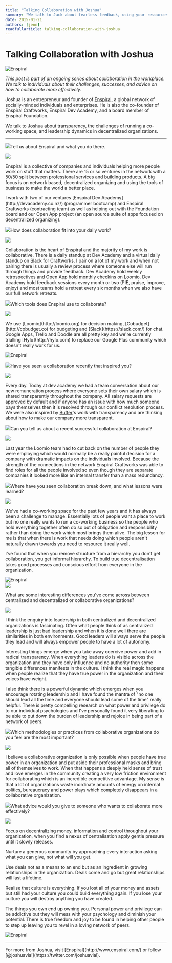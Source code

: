 ```yaml
---
title: "Talking Collaboration with Joshua"
summary: "We talk to Jack about fearless feedback, using your resources, and squashing egos before they start."
date: 2015-01-21
authors: [jenn]
readfullarticle: talking-collaboration-with-joshua
---
```


# Talking Collaboration with Joshua

<img src="/assets/img/blog/2015-01-21_2.jpg" class="center-element" alt="Enspiral">

<em>This post is part of an ongoing series about collaboration in the workplace. We talk to individuals about their challenges, successes, and advice on how to collaborate more effectively.</em>

Joshua is an entrepreneur and founder of [Enspiral](http://wwww.enspiral.com/), a global network of socially-minded individuals and enterprises. He is also the co-founder of Enspiral Craftworks, Enspiral Dev Academy, and a board member of Enspiral Foundation.

We talk to Joshua about transparency, the challenges of running a co-working space, and leadership dynamics in decentralized organizations.

<hr>
<div class="spacing--mid-x"></div>

<p class="lubalin-bold text--large"><img src="/assets/img/blog/2014-12-27_3.png" class="float-left margin-right-base-lg">Tell us about Enspiral and what you do there.</p>

<div class="float-left margin-right-base-lg margin-top-base"><img src="/assets/img/blog/2015-01-21_1.jpg"></div>
<div class="overflow-hidden">
<p>Enspiral is a collective of companies and individuals helping more people work on stuff that matters. There are 15 or so ventures in the network with a 50/50 split between professional services and building products. A big focus is on network based, decentralized organizing and using the tools of business to make the world a better place.</p>

<p>I work with two of our ventures [Enspiral Dev Academy](http://devacademy.co.nz/) (programmer bootcamp) and Enspiral Craftworks (contracting team) as well as helping out with the Foundation board and our Open App project (an open source suite of apps focused on decentralized organizing).</p>
</div>

<p class="lubalin-bold text--large"><img src="/assets/img/blog/2014-12-27_3.png" class="float-left margin-right-base-lg">How does collaboration fit into your daily work?</p>

<div class="float-left margin-right-base-lg margin-top-base"><img src="/assets/img/blog/2015-01-21_1.jpg"></div>
<div class="overflow-hidden">
<p>Collaboration is the heart of Enspiral and the majority of my work is collaborative. There is a daily standup at Dev Academy and a virtual daily standup on Slack for Craftworks. I pair on a lot of my work and when not pairing there is usually a review process where someone else will run through things and provide feedback. Dev Academy hold weekly retrospectives and Open App hold monthly checkins on Loomio. Dev Academy hold feedback sessions every month or two (PIE, praise, improve, enjoy) and most teams hold a retreat every six months when we also have our full network retreats.</p>
</div>

<div class="spacing--mid-x"></div>

<p class="lubalin-bold text--large"><img src="/assets/img/blog/2014-12-27_3.png" class="float-left margin-right-base-lg">Which tools does Enspiral use to collaborate?</p>

<div class="float-left margin-right-base-lg margin-top-base"><img src="/assets/img/blog/2015-01-21_1.jpg"></div>
<div class="overflow-hidden">
<p>We use [Loomio](http://loomio.org) for decision making, [Cobudget](http://cobudget.co) for budgeting and [Slack](https://slack.com/) for chat. Google Apps, Trello and Doodle are all pretty key and we're currently trialling [Hylo](http://hylo.com) to replace our Google Plus community which doesn't really work for us.</p>
</div>

<div class="spacing--mid-x"></div>

<img src="/assets/img/blog/2015-01-21_5.jpg" class="center-element" alt="Enspiral">

<div class="spacing--mid-x"></div>

<p class="lubalin-bold text--large"><img src="/assets/img/blog/2014-12-27_3.png" class="float-left margin-right-base-lg">Have you seen a collaboration recently that inspired you?</p>

<div class="float-left margin-right-base-lg margin-top-base"><img src="/assets/img/blog/2015-01-21_1.jpg"></div>
<div class="overflow-hidden">
<p>Every day. Today at dev academy we had a team conversation about our new remuneration process where everyone sets their own salary which is shared transparently throughout the company. All salary requests are approved by default and if anyone has an issue with how much someone pays themselves then it is resolved through our conflict resolution process. We were also inspired by <a href="http://bufferapp.com/">Buffer</a>'s work with transparency and are thinking about how to make our company more transparent.</p>
</div>

<p class="lubalin-bold text--large"><img src="/assets/img/blog/2014-12-27_3.png" class="float-left margin-right-base-lg">Can you tell us about a recent successful collaboration at Enspiral?</p>

<div class="float-left margin-right-base-lg margin-top-base"><img src="/assets/img/blog/2015-01-21_1.jpg"></div>
<div class="overflow-hidden">
<p>Last year the Loomio team had to cut back on the number of people they were employing which would normally be a really painful decision for a company with dramatic impacts on the individuals involved. Because the strength of the connections in the network Enspiral Craftworks was able to find roles for all the people involved so even though they are separate companies it looked more like an internal transfer than a mass redundancy.</p>
</div>

<div class="spacing--mid-x"></div>

<p class="lubalin-bold text--large"><img src="/assets/img/blog/2014-12-27_3.png" class="float-left margin-right-base-lg">Where have you seen collaboration break down, and what lessons were learned?</p>

<div class="float-left margin-right-base-lg margin-top-base"><img src="/assets/img/blog/2015-01-21_1.jpg"></div>
<div class="overflow-hidden">
<p>We've had a co-working space for the past few years and it has always been a challenge to manage. Essentially lots of people want a place to work but no one really wants to run a co-working business so the people who hold everything together often do so out of obligation and responsibility rather than doing the work which most brings them alive. The big lesson for me is that when there is work that needs doing which people aren't naturally drawn towards you need to resource it really well.</p>

<p>I've found that when you remove structure from a hierarchy you don't get collaboration, you get informal hierarchy. To build true decentralisation takes good processes and conscious effort from everyone in the organization.</p>
</div>

<div class="spacing--mid-x"></div>

<img src="/assets/img/blog/2015-01-21_3.jpg" class="center-element" alt="Enspiral">

<div class="spacing--mid-x"></div>

<div><img src="/assets/img/blog/2014-12-27_3.png" class="float-left margin-right-base-lg"><div class="overflow-hidden"><p class="lubalin-bold text--large">What are some interesting differences you've come across between centralized and decentralized or collaborative organizations?</p></div></div>

<div class="float-left margin-right-base-lg margin-top-base"><img src="/assets/img/blog/2015-01-21_1.jpg"></div>
<div class="overflow-hidden">
<p>I think the enquiry into leadership in both centralized and decentralized organizations is fascinating. Often what people think of as centralized leadership is just bad leadership and when it is done well there are similarities in both environments. Good leaders will always serve the people they lead and will always empower people to have a lot of autonomy.</p>

<p>Interesting things emerge when you take away coercive power and add in radical transparency. When everything leaders do is visible across the organization and they have only influence and no authority then some tangible differences manifests in the culture. I think the real magic happens when people realize that they have true power in the organization and their voices have weight.</p>

<p>I also think there is a powerful dynamic which emerges when you encourage rotating leadership and I have found the mantra of "no one should lead all the time and everyone should lead some of the time" really helpful. There is pretty compelling research on what power and privilege do to our individual psychologies and I've personally found it very liberating to be able to put down the burden of leadership and rejoice in being part of a network of peers.</p>
</div>

<div class="spacing--mid-x"></div>

<p class="lubalin-bold text--large"><img src="/assets/img/blog/2014-12-27_3.png" class="float-left margin-right-base-lg">Which methodologies or practices from collaborative organizations do you feel are the most important?</p>

<div class="float-left margin-right-base-lg margin-top-base"><img src="/assets/img/blog/2015-01-21_1.jpg"></div>
<div class="overflow-hidden">
<p>I believe a collaborative organization is only possible when people have true power in an organization and put aside their professional masks and bring all of themselves to work. When that happens a deeply held sense of trust and love emerges in the community creating a very low friction environment for collaborating which is an incredible competitive advantage. My sense is that a lot of organizations waste inordinate amounts of energy on internal politics, bureaucracy and power plays which completely disappears in a collaborative organization.</p>
</div>

<div class="spacing--mid-x"></div>

<p class="lubalin-bold text--large"><img src="/assets/img/blog/2014-12-27_3.png" class="float-left margin-right-base-lg">What advice would you give to someone who wants to collaborate more effectively?</p>

<div class="float-left margin-right-base-lg margin-top-base"><img src="/assets/img/blog/2015-01-21_1.jpg"></div>
<div class="overflow-hidden">
<p>Focus on decentralizing money, information and control throughout your organization, when you find a nexus of centralisation apply gentle pressure until it slowly releases.</p>

<p>Nurture a generous community by approaching every interaction asking what you can give, not what will you get.</p>

<p>Use deals not as a means to an end but as an ingredient in growing relationships in the organization. Deals come and go but great relationships will last a lifetime.</p>

<p>Realise that culture is everything. If you lost all of your money and assets but still had your culture you could build everything again. If you lose your culture you will destroy anything you have created.</p>

<p>The things you own end up owning you. Personal power and privilege can be addictive but they will mess with your psychology and diminish your potential. There is true freedom and joy to be found in helping other people to step up leaving you to revel in a loving network of peers.</p>
</div>

<div class="spacing--mid-x"></div>

<img src="/assets/img/blog/2015-01-21_4.jpg" class="center-element" alt="Enspiral">

<hr>

<div class="center-text">For more from Joshua, visit [Enspiral](http://www.enspiral.com/) or follow   [@joshuavial](https://twitter.com/joshuavial).</div>
